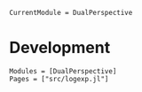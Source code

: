 ```@meta
CurrentModule = DualPerspective
```

# Development
```@autodocs
Modules = [DualPerspective]
Pages = ["src/logexp.jl"]
```